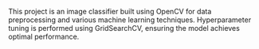 
This project is an image classifier built using OpenCV for data preprocessing and various machine learning techniques. Hyperparameter tuning is performed using GridSearchCV, ensuring the model achieves optimal performance.
